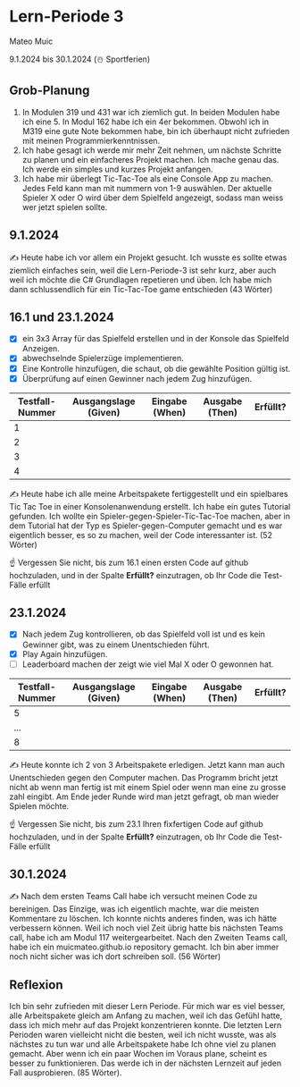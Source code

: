 # Lern-Periode 3

Mateo Muic

9.1.2024 bis 30.1.2024 (☃️ Sportferien)

## Grob-Planung

1.  In Modulen 319 und 431 war ich ziemlich gut. In beiden Modulen habe ich eine 5.  In Modul 162 habe ich ein 4er bekommen. Obwohl ich in M319 eine gute Note bekommen habe, bin ich überhaupt nicht zufrieden mit meinen Programmierkenntnissen. 
2. Ich habe gesagt ich werde mir mehr Zeit nehmen, um nächste Schritte zu planen und ein einfacheres Projekt machen. Ich mache genau das. Ich werde ein simples und kurzes Projekt anfangen. 
3. Ich habe mir überlegt Tic-Tac-Toe als eine Console App zu machen. Jedes Feld kann man mit nummern von 1-9 auswählen. Der aktuelle Spieler X oder O wird über dem Spielfeld angezeigt, sodass man weiss wer jetzt spielen sollte.


## 9.1.2024

✍️ Heute habe ich vor allem ein Projekt gesucht. Ich wusste es sollte etwas ziemlich einfaches sein, weil die Lern-Periode-3 ist sehr kurz, aber auch weil ich möchte die C# Grundlagen repetieren und üben. Ich habe mich dann schlussendlich für ein Tic-Tac-Toe game entschieden (43 Wörter)

## 16.1 und 23.1.2024

- [x] ein 3x3 Array für das Spielfeld erstellen und in der Konsole das Spielfeld Anzeigen.
- [x] abwechselnde Spielerzüge implementieren.
- [x] Eine Kontrolle hinzufügen, die schaut, ob die gewählte Position gültig ist.
- [x] Überprüfung auf einen Gewinner nach jedem Zug hinzufügen.

| Testfall-Nummer | Ausgangslage (Given) | Eingabe (When) | Ausgabe (Then) | Erfüllt? |
| -------------- | -------------------- | -------------- | -------------- | -------- |
| 1              |                      |                |                |          |
| 2              |                      |                |                |          |
| 3              |                      |                |                |          |
| 4              |                      |                |                |          |

✍️ Heute habe ich alle meine Arbeitspakete fertiggestellt und ein spielbares Tic Tac Toe in einer Konsolenanwendung erstellt. Ich habe ein gutes Tutorial gefunden. Ich wollte ein Spieler-gegen-Spieler-Tic-Tac-Toe machen, aber in dem Tutorial hat der Typ es Spieler-gegen-Computer gemacht und es war eigentlich besser, es so zu machen, weil der Code interessanter ist. (52 Wörter)

☝️ Vergessen Sie nicht, bis zum 16.1 einen ersten Code auf github hochzuladen, und in der Spalte **Erfüllt?** einzutragen, ob Ihr Code die Test-Fälle erfüllt

## 23.1.2024

- [x] Nach jedem Zug kontrollieren, ob das Spielfeld voll ist und es kein Gewinner gibt, was zu einem Unentschieden führt.
- [x] Play Again hinzufügen.
- [ ] Leaderboard machen der zeigt wie viel Mal X oder O gewonnen hat.

| Testfall-Nummer | Ausgangslage (Given) | Eingabe (When) | Ausgabe (Then) | Erfüllt? |
| --------------- | -------------------- | -------------- | -------------- | -------- |
| 5               |                      |                |                |          |
| ...             |                      |                |                |          |
| 8               |                      |                |                |          |

✍️ Heute konnte ich 2 von 3 Arbeitspakete erledigen. Jetzt kann man auch Unentschieden gegen den Computer machen. Das Programm bricht jetzt nicht ab wenn man fertig ist mit einem Spiel oder wenn man eine zu grosse zahl eingibt. Am Ende jeder Runde wird man jetzt gefragt, ob man wieder Spielen möchte. 

☝️ Vergessen Sie nicht, bis zum 23.1 Ihren fixfertigen Code auf github hochzuladen, und in der Spalte **Erfüllt?** einzutragen, ob Ihr Code die Test-Fälle erfüllt

## 30.1.2024

✍️ Nach dem ersten Teams Call habe ich versucht meinen Code zu bereinigen. Das Einzige, was ich eigentlich machte, war die meisten Kommentare zu löschen. Ich konnte nichts anderes finden, was ich hätte verbessern können. Weil ich noch viel Zeit übrig hatte bis nächsten Teams call, habe ich am Modul 117 weitergearbeitet. Nach den Zweiten Teams call, habe ich ein muicmateo.github.io repository gemacht. Ich bin aber immer noch nicht sicher was ich dort schreiben soll. (56 Wörter)

## Reflexion

Ich bin sehr zufrieden mit dieser Lern Periode. Für mich war es viel besser, alle Arbeitspakete gleich am Anfang zu machen, weil ich das Gefühl hatte, dass ich mich mehr auf das Projekt konzentrieren konnte. Die letzten Lern Perioden waren vielleicht nicht die besten, weil ich nicht wusste, was als nächstes zu tun war und alle Arbeitspakete habe Ich ohne viel zu planen gemacht. Aber wenn ich ein paar Wochen im Voraus plane, scheint es besser zu funktionieren. Das werde ich in der nächsten Lernzeit auf jeden Fall ausprobieren. (85 Wörter).


